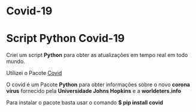 # Covid-19

<h1>Script Python Covid-19</h1> 

<body>
  
  <p>Criei um script <strong>Python</strong> para obter as atualizações em tempo real em todo mundo.</p>
  <p>Utilizei o Pacote <a href="https://pypi.org/project/covid/" target="_blank">Covid</a></p> 
    <p>O covid é um Pacote <b>Python</b> para obter informações sobre o novo <strong>corona vírus</strong> fornecido pela 
    <strong>Universidade Johns Hopkins</strong> e a <strong>worldeters.info</strong></p
  
  <hr>
    <p>Para instalar o pacote basta usar o comando <b>$ pip install covid</b></p>
  </hr>
  
</body>
